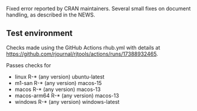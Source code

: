Fixed error reported by CRAN maintainers. Several small fixes on document handling, as described in the NEWS.

## Test environment

Checks made using the GitHub Actions rhub.yml with details at https://github.com/rjournal/rjtools/actions/runs/17388932465.

Passes checks for 

- linux          R-* (any version)                     ubuntu-latest
- m1-san         R-* (any version)                     macos-15
- macos          R-* (any version)                     macos-13
- macos-arm64    R-* (any version)                     macos-13
- windows        R-* (any version)                     windows-latest
